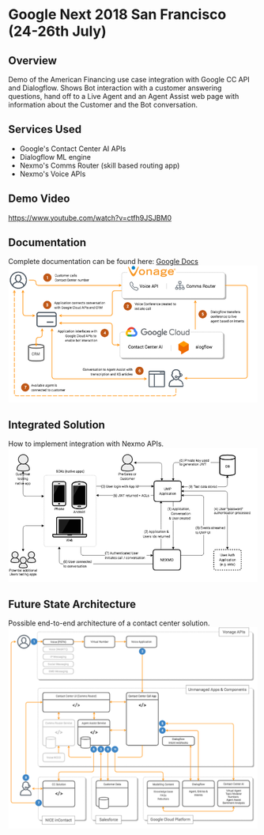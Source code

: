 # Google Next 2018 San Francisco (24-26th July)

## Overview
Demo of the American Financing use case integration with Google CC API and Dialogflow. Shows Bot interaction with a customer answering questions, hand off to a Live Agent and an Agent Assist web page with information about the Customer and the Bot conversation.

## Services Used
- Google's Contact Center AI APIs
- Dialogflow ML engine
- Nexmo's Comms Router (skill based routing app)
- Nexmo's Voice APIs

## Demo Video
https://www.youtube.com/watch?v=ctfh9JSJBM0

## Documentation
Complete documentation can be found here: [Google Docs](https://docs.google.com/document/d/1joa__7w1CWHCygXKD8Qb2Cgr5D0o7N23Ff6i869hKOA/edit#)
![Google Next demo flow diagram](google_ccai_demo_flow.png)

## Integrated Solution
How to implement integration with Nexmo APIs.
![Nexmo API integration](google_ccai_nexmo_api_integration.png)

## Future State Architecture
Possible end-to-end architecture of a contact center solution.
![Platform architecture](google_ccai_platform_architecture.png)
